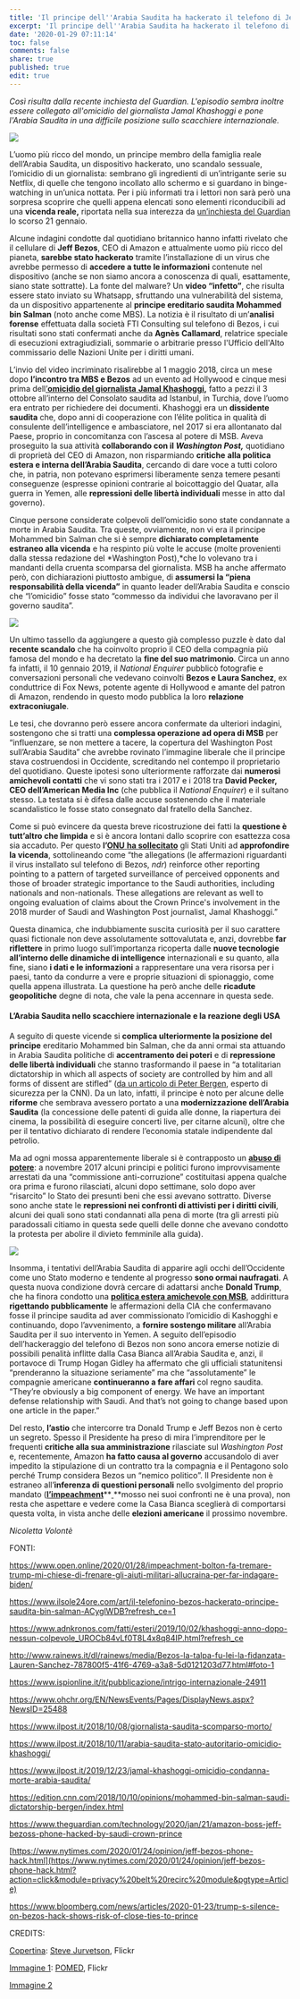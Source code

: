 ```yaml
---
title: 'Il principe dell''Arabia Saudita ha hackerato il telefono di Jeff Bezos? '
excerpt: 'Il principe dell''Arabia Saudita ha hackerato il telefono di Jeff Bezos? '
date: '2020-01-29 07:11:14'
toc: false
comments: false
share: true
published: true
edit: true
---
```

*Così risulta dalla recente inchiesta del Guardian. L'episodio sembra inoltre essere collegato all'omicidio del giornalista Jamal Khashoggi e pone l'Arabia Saudita in una difficile posizione sullo scacchiere internazionale.*

![](/assets/images/5129303018_53dd74260d_c.jpg)

L’uomo più ricco del mondo, un principe membro della famiglia reale dell’Arabia Saudita, un dispositivo hackerato, uno scandalo sessuale, l’omicidio di un giornalista: sembrano gli ingredienti di un’intrigante serie su Netflix, di quelle che tengono incollato allo schermo e si guardano in binge-watching in un’unica nottata. Per i più informati tra i lettori non sarà però una sorpresa scoprire che quelli appena elencati sono elementi riconducibili ad una **vicenda reale,** riportata nella sua interezza da [un’inchiesta del Guardian](https://www.theguardian.com/technology/2020/jan/21/amazon-boss-jeff-bezoss-phone-hacked-by-saudi-crown-prince)[](<>)[ ](applewebdata://46700CA6-99A4-40F7-893B-395FA84FB29D#_msocom_1)lo scorso 21 gennaio.

Alcune indagini condotte dal quotidiano britannico hanno infatti rivelato che il cellulare di **Jeff Bezos**, CEO di Amazon e attualmente uomo più ricco del pianeta, **sarebbe stato hackerato** tramite l’installazione di un virus che avrebbe permesso di **accedere a tutte le informazioni** contenute nel dispositivo (anche se non siamo ancora a conoscenza di quali, esattamente, siano state sottratte). La fonte del malware? Un **video “infetto”**, che risulta essere stato inviato su Whatsapp, sfruttando una vulnerabilità del sistema, da un dispositivo appartenente al **principe ereditario saudita Mohammed bin Salman** (noto anche come MBS). La notizia è il risultato di un’**analisi forense** effettuata dalla società FTI Consulting sul telefono di Bezos, i cui risultati sono stati confermati anche da **Agnès** **Callamard**, relatrice speciale di esecuzioni extragiudiziali, sommarie o arbitrarie presso l'Ufficio dell'Alto commissario delle Nazioni Unite per i diritti umani.

L’invio del video incriminato risalirebbe al 1 maggio 2018, circa un mese dopo **l’incontro tra MBS e Bezos** ad un evento ad Hollywood e cinque mesi prima dell[’**omicidio del giornalista** **Jamal Khashoggi**](https://www.ilpost.it/2018/10/08/giornalista-saudita-scomparso-morto/)**,** fatto a pezzi il 3 ottobre all’interno del Consolato saudita ad Istanbul, in Turchia, dove l’uomo era entrato per richiedere dei documenti. Khashoggi era un **dissidente saudita** che, dopo anni di cooperazione con l’élite politica in qualità di consulente dell’intelligence e ambasciatore, nel 2017 si era allontanato dal Paese, proprio in concomitanza con l’ascesa al potere di MSB. Aveva proseguito la sua attività **collaborando con il *Washington Post,*** quotidiano di proprietà del CEO di Amazon, non risparmiando **critiche** **alla politica estera e interna dell’Arabia Saudita**, cercando di dare voce a tutti coloro che, in patria, non potevano esprimersi liberamente senza temere pesanti conseguenze (espresse opinioni contrarie al boicottaggio del Quatar, alla guerra in Yemen, alle **repressioni delle libertà individuali** messe in atto dal governo).

Cinque persone considerate colpevoli dell’omicidio sono state condannate a morte in Arabia Saudita. Tra queste, ovviamente, non vi era il principe Mohammed bin Salman che si è sempre **dichiarato completamente estraneo alla vicenda** e ha respinto più volte le accuse (molte provenienti dalla stessa redazione del *Washington Post),*che lo volevano tra i mandanti della cruenta scomparsa del giornalista. MSB ha anche affermato però, con dichiarazioni piuttosto ambigue, di **assumersi la “piena responsabilità della vicenda”** in quanto leader dell’Arabia Saudita e conscio che “l’omicidio” fosse stato “commesso da individui che lavoravano per il governo saudita”.

![](/assets/images/48826783596_03cb7ffcc8_k.jpg)

Un ultimo tassello da aggiungere a questo già complesso puzzle è dato dal **recente scandalo** che ha coinvolto proprio il CEO della compagnia più famosa del mondo e ha decretato la **fine del suo matrimonio**. Circa un anno fa infatti, il 10 gennaio 2019, il *National Enquirer* pubblicò fotografie e conversazioni personali che vedevano coinvolti **Bezos e Laura Sanchez**, ex conduttrice di Fox News, potente agente di Hollywood e amante del patron di Amazon, rendendo in questo modo pubblica la loro **relazione extraconiugale**.

Le tesi, che dovranno però essere ancora confermate da ulteriori indagini, sostengono che si tratti una **complessa operazione ad opera di MSB** per “influenzare, se non mettere a tacere, la copertura del Washington Post sull’Arabia Saudita” che avrebbe rovinato l’immagine liberale che il principe stava costruendosi in Occidente, screditando nel contempo il proprietario del quotidiano. Queste ipotesi sono ulteriormente rafforzate dai **numerosi amichevoli contatti** che vi sono stati tra i 2017 e i 2018 tra **David Pecker, CEO dell’American Media Inc** (che pubblica il *National Enquirer*) e il sultano stesso. La testata si è difesa dalle accuse sostenendo che il materiale scandalistico le fosse stato consegnato dal fratello della Sanchez.

Come si può evincere da questa breve ricostruzione dei fatti la **questione è tutt’altro che limpida** e si è ancora lontani dallo scoprire con esattezza cosa sia accaduto. Per questo **l’**[**ONU** **ha sollecitato**](https://www.ohchr.org/EN/NewsEvents/Pages/DisplayNews.aspx?NewsID=25488) gli Stati Uniti ad **approfondire la vicenda**, sottolineando come “the allegations (le affermazioni riguardanti il virus installato sul telefono di Bezos, *ndr*) reinforce other reporting pointing to a pattern of targeted surveillance of perceived opponents and those of broader strategic importance to the Saudi authorities, including nationals and non-nationals. These allegations are relevant as well to ongoing evaluation of claims about the Crown Prince's involvement in the 2018 murder of Saudi and Washington Post journalist, Jamal Khashoggi.”

Questa dinamica, che indubbiamente suscita curiosità per il suo carattere quasi fictionale non deve assolutamente sottovalutata e, anzi, dovrebbe **far riflettere** in primo luogo sull’importanza ricoperta dalle **nuove tecnologie all’interno delle dinamiche di intelligence** internazionali e su quanto, alla fine, siano **i dati e le informazioni** a rappresentare una vera risorsa per i paesi, tanto da condurre a vere e proprie situazioni di spionaggio, come quella appena illustrata. La questione ha però anche delle **ricadute geopolitiche** degne di nota, che vale la pena accennare in questa sede.

#### **L’Arabia Saudita nello scacchiere internazionale e la reazione degli USA**

A seguito di queste vicende si **complica ulteriormente la posizione del principe** ereditario Mohammed bin Salman, che da anni ormai sta attuando in Arabia Saudita politiche di **accentramento dei poteri** e di **repressione delle libertà individuali** che stanno trasformando il paese in “a totalitarian dictatorship in which all aspects of society are controlled by him and all forms of dissent are stifled” ([da un articolo di Peter Bergen](https://edition.cnn.com/2018/10/10/opinions/mohammed-bin-salman-saudi-dictatorship-bergen/index.html), esperto di sicurezza per la CNN). Da un lato, infatti, il principe è noto per alcune delle **riforme** che sembrava avessero portato a una **modernizzazione dell’Arabia Saudita** (la concessione delle patenti di guida alle donne, la riapertura dei cinema, la possibilità di eseguire concerti live, per citarne alcuni), oltre che per il tentativo dichiarato di rendere l’economia statale indipendente dal petrolio.

Ma ad ogni mossa apparentemente liberale si è contrapposto un **[abuso di potere](https://www.ilpost.it/2018/10/11/arabia-saudita-stato-autoritario-omicidio-khashoggi/)**: a novembre 2017 alcuni principi e politici furono improvvisamente arrestati da una “commissione anti-corruzione” costituitasi appena qualche ora prima e furono rilasciati, alcuni dopo settimane, solo dopo aver “risarcito” lo Stato dei presunti beni che essi avevano sottratto. Diverse sono anche state le **repressioni nei confronti di attivisti per i diritti civili**, alcuni dei quali sono stati condannati alla pena di morte (tra gli arresti più paradossali citiamo in questa sede quelli delle donne che avevano condotto la protesta per abolire il divieto femminile alla guida).

![](/assets/images/Crown_Prince_Mohammad_bin_Salman_Al_Saud_-_2017.jpg)

Insomma, i tentativi dell’Arabia Saudita di apparire agli occhi dell’Occidente come uno Stato moderno e tendente al progresso **sono ormai naufragati**. A questa nuova condizione dovrà cercare di adattarsi anche **Donald Trump**, che ha finora condotto una **[politica estera amichevole con MSB](https://www.bloomberg.com/news/articles/2020-01-23/trump-s-silence-on-bezos-hack-shows-risk-of-close-ties-to-prince)**, addirittura **rigettando pubblicamente** le affermazioni della CIA che confermavano fosse il principe saudita ad aver commissionato l’omicidio di Kashogghi e continuando, dopo l’avvenimento, a **fornire sostengo militare** all’Arabia Saudita per il suo intervento in Yemen. A seguito dell’episodio dell’hackeraggio del telefono di Bezos non sono ancora emerse notizie di possibili penalità inflitte dalla Casa Bianca all’Arabia Saudita e, anzi, il portavoce di Trump Hogan Gidley ha affermato che gli ufficiali statunitensi “prenderanno la situazione seriamente” ma che “assolutamente” le compagnie americane **continueranno a fare affari** col regno saudita. “They’re obviously a big component of energy. We have an important defense relationship with Saudi. And that’s not going to change based upon one article in the paper.”

Del resto, **l’astio** che intercorre tra Donald Trump e Jeff Bezos non è certo un segreto. Spesso il Presidente ha preso di mira l’imprenditore per le frequenti **critiche alla sua amministrazione** rilasciate sul *Washington Post* e, recentemente, Amazon **ha fatto causa al governo** accusandolo di aver impedito la stipulazione di un contratto tra la compagnia e il Pentagono solo perché Trump considera Bezos un “nemico politico”. Il Presidente non è estraneo all’**inferenza di questioni personali** nello svolgimento del proprio mandato (**[l’impeachment](https://www.open.online/2020/01/28/impeachment-bolton-fa-tremare-trump-mi-chiese-di-frenare-gli-aiuti-militari-allucraina-per-far-indagare-biden/)**[](<>)**[ ](applewebdata://46700CA6-99A4-40F7-893B-395FA84FB29D#_msocom_9)**mosso nei suoi confronti ne è una prova), non resta che aspettare e vedere come la Casa Bianca sceglierà di comportarsi questa volta, in vista anche delle **elezioni americane** il prossimo novembre. 

*Nicoletta Volontè* 

FONTI: 

<https://www.open.online/2020/01/28/impeachment-bolton-fa-tremare-trump-mi-chiese-di-frenare-gli-aiuti-militari-allucraina-per-far-indagare-biden/>

[https://www.ilsole24ore.com/art/il-telefonino-bezos-hackerato-principe-saudita-bin-salman-ACyglWDB?refresh_ce=1 ](https://www.ilsole24ore.com/art/il-telefonino-bezos-hackerato-principe-saudita-bin-salman-ACyglWDB?refresh_ce=1)

<https://www.adnkronos.com/fatti/esteri/2019/10/02/khashoggi-anno-dopo-nessun-colpevole_UROCb84vLf0T8L4x8q84IP.html?refresh_ce>

<http://www.rainews.it/dl/rainews/media/Bezos-la-talpa-fu-lei-la-fidanzata-Lauren-Sanchez-787800f5-41f6-4769-a3a8-5d0121203d77.html#foto-1>

<https://www.ispionline.it/it/pubblicazione/intrigo-internazionale-24911>

<https://www.ohchr.org/EN/NewsEvents/Pages/DisplayNews.aspx?NewsID=25488>

<https://www.ilpost.it/2018/10/08/giornalista-saudita-scomparso-morto/>

<https://www.ilpost.it/2018/10/11/arabia-saudita-stato-autoritario-omicidio-khashoggi/>

<https://www.ilpost.it/2019/12/23/jamal-khashoggi-omicidio-condanna-morte-arabia-saudita/>

<https://edition.cnn.com/2018/10/10/opinions/mohammed-bin-salman-saudi-dictatorship-bergen/index.html>

<https://www.theguardian.com/technology/2020/jan/21/amazon-boss-jeff-bezoss-phone-hacked-by-saudi-crown-prince>

[https://www.nytimes.com/2020/01/24/opinion/jeff-bezos-phone-hack.html](https://www.nytimes.com/2020/01/24/opinion/jeff-bezos-phone-hack.html?action=click&module=privacy%20belt%20recirc%20module&pgtype=Article)

<https://www.bloomberg.com/news/articles/2020-01-23/trump-s-silence-on-bezos-hack-shows-risk-of-close-ties-to-prince>

CREDITS: 

[Copertina](https://www.flickr.com/photos/jurvetson/5129303018): [Steve Jurvetson](https://www.flickr.com/photos/jurvetson/), Flickr 

[Immagine 1](https://www.flickr.com/photos/154085524@N02/48826783596): [POMED](https://www.flickr.com/photos/pomed/), Flickr

[Immagine 2](https://en.wikipedia.org/wiki/Crown_Prince_of_Saudi_Arabia#/media/File:Crown_Prince_Mohammad_bin_Salman_Al_Saud_-_2017.jpg)
